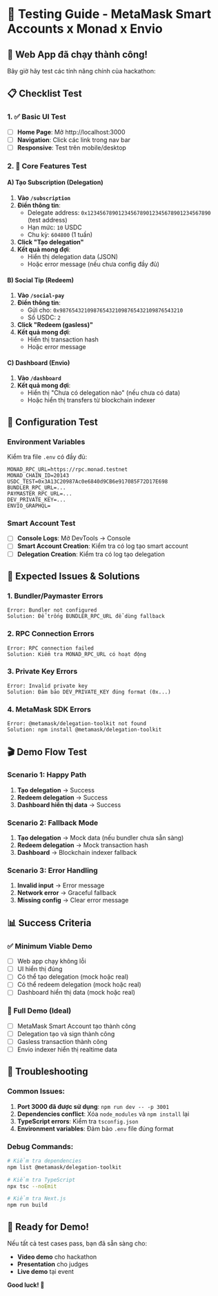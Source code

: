 # 🧪 Testing Guide - MetaMask Smart Accounts x Monad x Envio

## 🚀 Web App đã chạy thành công!

Bây giờ hãy test các tính năng chính của hackathon:

## 📋 Checklist Test

### 1. ✅ Basic UI Test
- [ ] **Home Page**: Mở http://localhost:3000
- [ ] **Navigation**: Click các link trong nav bar
- [ ] **Responsive**: Test trên mobile/desktop

### 2. 🎯 Core Features Test

#### A) Tạo Subscription (Delegation)
1. **Vào `/subscription`**
2. **Điền thông tin**:
   - Delegate address: `0x1234567890123456789012345678901234567890` (test address)
   - Hạn mức: `10` USDC
   - Chu kỳ: `604800` (1 tuần)
3. **Click "Tạo delegation"**
4. **Kết quả mong đợi**: 
   - Hiển thị delegation data (JSON)
   - Hoặc error message (nếu chưa config đầy đủ)

#### B) Social Tip (Redeem)
1. **Vào `/social-pay`**
2. **Điền thông tin**:
   - Gửi cho: `0x9876543210987654321098765432109876543210`
   - Số USDC: `2`
3. **Click "Redeem (gasless)"**
4. **Kết quả mong đợi**:
   - Hiển thị transaction hash
   - Hoặc error message

#### C) Dashboard (Envio)
1. **Vào `/dashboard`**
2. **Kết quả mong đợi**:
   - Hiển thị "Chưa có delegation nào" (nếu chưa có data)
   - Hoặc hiển thị transfers từ blockchain indexer

## 🔧 Configuration Test

### Environment Variables
Kiểm tra file `.env` có đầy đủ:
```env
MONAD_RPC_URL=https://rpc.monad.testnet
MONAD_CHAIN_ID=20143
USDC_TEST=0x3A13C20987Ac0e6840d9CB6e917085F72D17E698
BUNDLER_RPC_URL=...
PAYMASTER_RPC_URL=...
DEV_PRIVATE_KEY=...
ENVIO_GRAPHQL=
```

### Smart Account Test
- [ ] **Console Logs**: Mở DevTools → Console
- [ ] **Smart Account Creation**: Kiểm tra có log tạo smart account
- [ ] **Delegation Creation**: Kiểm tra có log tạo delegation

## 🐛 Expected Issues & Solutions

### 1. **Bundler/Paymaster Errors**
```
Error: Bundler not configured
Solution: Để trống BUNDLER_RPC_URL để dùng fallback
```

### 2. **RPC Connection Errors**
```
Error: RPC connection failed
Solution: Kiểm tra MONAD_RPC_URL có hoạt động
```

### 3. **Private Key Errors**
```
Error: Invalid private key
Solution: Đảm bảo DEV_PRIVATE_KEY đúng format (0x...)
```

### 4. **MetaMask SDK Errors**
```
Error: @metamask/delegation-toolkit not found
Solution: npm install @metamask/delegation-toolkit
```

## 🎬 Demo Flow Test

### Scenario 1: Happy Path
1. **Tạo delegation** → Success
2. **Redeem delegation** → Success  
3. **Dashboard hiển thị data** → Success

### Scenario 2: Fallback Mode
1. **Tạo delegation** → Mock data (nếu bundler chưa sẵn sàng)
2. **Redeem delegation** → Mock transaction hash
3. **Dashboard** → Blockchain indexer fallback

### Scenario 3: Error Handling
1. **Invalid input** → Error message
2. **Network error** → Graceful fallback
3. **Missing config** → Clear error message

## 📊 Success Criteria

### ✅ Minimum Viable Demo
- [ ] Web app chạy không lỗi
- [ ] UI hiển thị đúng
- [ ] Có thể tạo delegation (mock hoặc real)
- [ ] Có thể redeem delegation (mock hoặc real)
- [ ] Dashboard hiển thị data (mock hoặc real)

### 🎯 Full Demo (Ideal)
- [ ] MetaMask Smart Account tạo thành công
- [ ] Delegation tạo và sign thành công
- [ ] Gasless transaction thành công
- [ ] Envio indexer hiển thị realtime data

## 🚨 Troubleshooting

### Common Issues:
1. **Port 3000 đã được sử dụng**: `npm run dev -- -p 3001`
2. **Dependencies conflict**: Xóa `node_modules` và `npm install` lại
3. **TypeScript errors**: Kiểm tra `tsconfig.json`
4. **Environment variables**: Đảm bảo `.env` file đúng format

### Debug Commands:
```bash
# Kiểm tra dependencies
npm list @metamask/delegation-toolkit

# Kiểm tra TypeScript
npx tsc --noEmit

# Kiểm tra Next.js
npm run build
```

## 🎉 Ready for Demo!

Nếu tất cả test cases pass, bạn đã sẵn sàng cho:
- **Video demo** cho hackathon
- **Presentation** cho judges
- **Live demo** tại event

**Good luck! 🚀**
